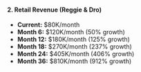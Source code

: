 #### 2. Retail Revenue (Reggie & Dro)

- **Current:** $80K/month
- **Month 6:** $120K/month (50% growth)
- **Month 12:** $180K/month (125% growth)
- **Month 18:** $270K/month (237% growth)
- **Month 24:** $405K/month (406% growth)
- **Month 36:** $810K/month (912% growth)
